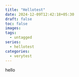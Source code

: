 ```yaml
---
title: "Hellotest"
date: 2024-12-09T12:42:18+05:30
draft: false
toc: false
images:
tags:
  - untagged
series: 
  - hellotest
categories:
  - verytest
---
```


hello